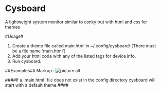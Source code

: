 Cysboard 
=========
A lightweight system monitor similar to conky but with html and
css for themes

#Usage#
1. Create a theme file called main.html in ~/.config/cysboard/ (There must be a file name 'main.html')
2. Add your html code with any of the listed tags for device info.
3. Run cysboard.

##Examples##
Markup : ![picture alt](resources/cysboard_default.jpg)

####If a 'main.html' file does not exist in the config directory cysboard will start with a default theme.####

